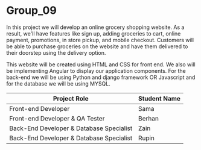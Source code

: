 # Group_09

In this project we will develop an online grocery shopping website. As a result, we'll have features like sign up, adding groceries to cart, online payment, promotions, in store pickup, and mobile checkout. Customers will be able to purchase groceries on the website and have them delivered to their doorstep using the delivery option.

This website will be created using HTML and CSS for front end. We also will be implementing Angular to display our application components. For the back-end we will be using Python and django framework OR Javascript and for the database we will be using MYSQL.

| Project Role                             | Student Name |
| ---------------------------------------- | ------------ |
| Front-end Developer                      | Sama         |
| Front-end Developer & QA Tester          | Berhan       |
| Back-End Developer & Database Specialist | Zain         |
| Back-End Developer & Database Specialist | Rupin        |
